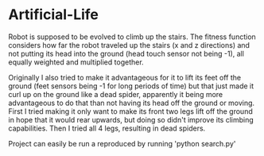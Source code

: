 # Artificial-Life

Robot is supposed to be evolved to climb up the stairs. The fitness function considers how far the robot traveled up the stairs (x and z directions)
and not putting its head into the ground (head touch sensor not being -1), all equally weighted and multiplied together.

Originally I also tried to make it advantageous for it to lift its feet off the ground (feet sensors being -1 for long periods of time) but that just
made it curl up on the ground like a dead spider, apparently it being more advantageous to do that than not having its head off the ground or moving. 
First I tried making it only want to make its front two legs lift off the ground in hope that it would rear upwards, but doing so didn't improve its 
climbing capabilities. Then I tried all 4 legs, resulting in dead spiders.

Project can easily be run a reproduced by running 'python search.py'
